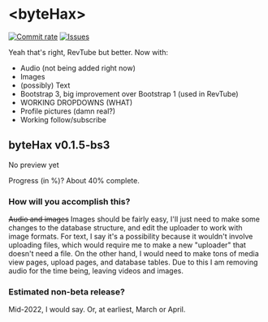 <!--![Light](http://forum.rocktube.ml/styles/aero/theme/images/site_logo.gif#gh-dark-mode-only)-->
# &lt;byteHax&gt;
[![Commit rate](https://img.shields.io/github/commit-activity/m/jko64/bytehax?label=Commits)](https://github.com/jko64/bytehax/commits/master)
[![Issues](https://img.shields.io/github/issues/jko64/bytehax)](https://github.com/jko64/bytehax/issues)

Yeah that's right, RevTube but better.
Now with:
- Audio (not being added right now)
- Images
- (possibly) Text
- Bootstrap 3, big improvement over Bootstrap 1 (used in RevTube)
- WORKING DROPDOWNS (WHAT)
- Profile pictures (damn real?)
- Working follow/subscribe
## byteHax v0.1.5-bs3
No preview yet
<!--![preview](http://dev.rocktube.ml/static/preview/betafeb7-17.png)-->
Progress (in %)? About 40% complete.
### How will you accomplish this?
~~Audio and images~~ Images should be fairly easy, I'll just need to make some changes to the database structure, and edit the uploader to work with image formats. For text, I say it's a possibility because it wouldn't involve uploading files, which would require me to make a new "uploader" that doesn't need a file. On the other hand, I would need to make tons of media view pages, upload pages, and database tables. Due to this I am removing audio for the time being, leaving videos and images.
### Estimated non-beta release?
Mid-2022, I would say. Or, at earliest, March or April.
